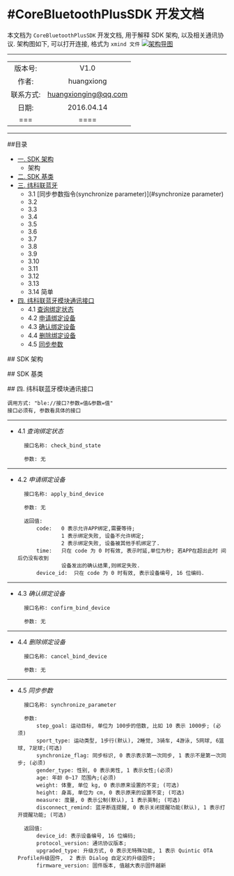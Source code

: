
#CoreBluetoothPlusSDK 开发文档
===========
本文档为 `CoreBluetoothPlusSDK` 开发文档, 用于解释 SDK 架构, 以及相关通讯协议. 架构图如下, 可以打开连接, 格式为 `xmind 文件`
[![架构导图]](./HXBluetoothSDK.xmind)

****** 
|      		|  				  		|
| :-------:	|:--------------------:	|
| 版本号:	  | V1.0					| 
| 作者:	   | huangxiong			|
| 联系方式:	  | huangxionging@qq.com	|
| 日期:	   |  2016.04.14			 |	
|	===		 |	====					|
******
##<a name="index"/>目录
* [一. SDK 架构](#structure)
	* 架构
* [二. SDK 基类](#baseClass)
* [三. 纬科联蓝牙](#wkl)
	* 3.1  [同步参数指令(synchronize parameter)](#synchronize parameter)
	* 3.2
	* 3.3
	* 3.4
	* 3.5
	* 3.6
	* 3.7
	* 3.8
	* 3.9
	* 3.10
	* 3.11
	* 3.12
	* 3.13
	* 3.14 简单
* [四. 纬科联蓝牙模块通讯接口](#protocol)
	* 4.1 [查询绑定状态](#check_bind_state)
	* 4.2 [申请绑定设备](#apply_bind_device)
	* 4.3 [确认绑定设备](#confirm_bind_device)
	* 4.4 [删除绑定设备](#cancel_bind_device)
	* 4.5 [同步参数](#synchronize_parameter)
	


##<a name="structure"/> SDK 架构





##<a name="baseClass"/> SDK 基类

##<a name="protocol"/> 四. 纬科联蓝牙模块通讯接口

	调用方式: "ble://接口?参数=值&参数=值"
	接口必须有, 参数看具体的接口
***
* 4.1 <a name="check_bind_state"> _查询绑定状态_<br>

		接口名称: check_bind_state
		
		参数: 无
***

* 4.2 <a name="apply_bind_device"> _申请绑定设备_
	
		接口名称: apply_bind_device
	
		参数: 无
		
		返回值: 
			code:	0 表示允许APP绑定,需要等待; 
					1 表示绑定失败, 设备不允许绑定;
					2 表示绑定失败, 设备被其他手机绑定了.
			time:	只在 code 为 0 时有效, 表示时延,单位为秒; 若APP在超出此时 间后仍没有收到
					设备发出的确认结果,则绑定失败.
			device_id:	只在 code 为 0 时有效, 表示设备编号, 16 位编码.
			
***

* 4.3 <a name="confirm_bind_device"> _确认绑定设备_
	
		接口名称: confirm_bind_device
		
		参数: 无
***

* 4.4 <a name="cancel_bind_device"> _删除绑定设备_
	
		接口名称: cancel_bind_device
		
		参数: 无
***
* 4.5 <a name="synchronize_parameter"> _同步参数_<br>
		
		接口名称: synchronize_parameter
		
		参数: 
			step_goal: 运动目标, 单位为 100步的倍数, 比如 10 表示 1000步; (必须)
			sport_type: 运动类型, 1步行(默认), 2睡觉, 3骑车, 4游泳, 5网球, 6篮球, 7足球;(可选)
			synchronize_flag: 同步标识, 0 表示表示第一次同步, 1 表示不是第一次同步; (必须)
			gender_type: 性别, 0 表示男性, 1 表示女性;(必须)
			age: 年龄 0~17 范围內;(必须)
			weight: 体重, 单位 kg, 0 表示原来设置的不变; (可选)
			height: 身高, 单位为 cm, 0 表示原来的设置不变; (可选)
			measure: 度量, 0 表示公制(默认), 1 表示英制; (可选)
			disconnect_remind: 蓝牙断连提醒, 0 表示关闭提醒功能(默认), 1 表示打开提醒功能; (可选)
			
		返回值:
			device_id: 表示设备编号, 16 位编码;
			protocol_version: 通讯协议版本;
			upgraded_type: 升级方式, 0 表示无特殊功能, 1 表示 Quintic OTA Profile升级固件,  2 表示 Dialog 自定义的升级固件;
			firmware_version: 固件版本, 值越大表示固件越新
			
			
[架构导图]:HXBluetooth.png "架构导图"